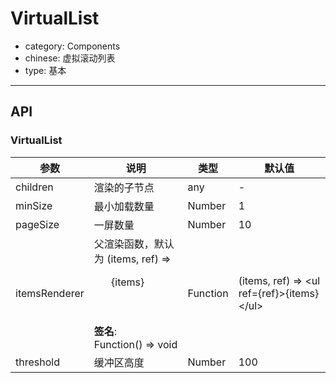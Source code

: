 # VirtualList

-   category: Components
-   chinese: 虚拟滚动列表
-   type: 基本

---

## API

### VirtualList

| 参数            | 说明                                                                                        | 类型       | 默认值                                              |
| ------------- | ----------------------------------------------------------------------------------------- | -------- | ------------------------------------------------ |
| children      | 渲染的子节点                                                                                    | any      | -                                                |
| minSize       | 最小加载数量                                                                                    | Number   | 1                                                |
| pageSize      | 一屏数量                                                                                      | Number   | 10                                               |
| itemsRenderer | 父渲染函数，默认为 (items, ref) => <ul ref={ref}>{items}</ul><br><br>**签名**:<br>Function() => void | Function | (items, ref) => &lt;ul ref={ref}>{items}&lt;/ul> |
| threshold     | 缓冲区高度                                                                                     | Number   | 100                                              |
